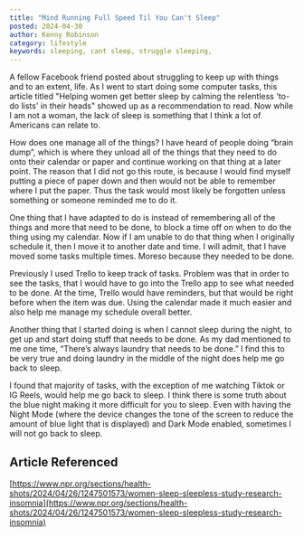 ```yaml
---
title: "Mind Running Full Speed Til You Can't Sleep"
posted: 2024-04-30
author: Kenny Robinson
category: lifestyle
keywords: sleeping, cant sleep, struggle sleeping, 
---
```


A fellow Facebook friend posted about struggling to keep up with things and to an extent, life. 
As I went to start doing some computer tasks, this article titled 
"Helping women get better sleep by calming the relentless 'to-do lists' in their heads" showed 
up as a recommendation to read.  Now while I am not a woman, the lack of sleep is something 
that I think a lot of Americans can relate to. 

How does one manage all of the things? I have heard of people doing “brain dump”, which is 
where they unload all of the things that they need to do onto their calendar or paper and 
continue working on that thing at a later point. The reason that I did not go this route, is because 
I would find myself putting a piece of paper down and then would not be able to remember 
where I put the paper. Thus the task would most likely be forgotten unless something or 
someone reminded me to do it. 

One thing that I have adapted to do is instead of remembering all of the things and more that 
need to be done, to block a time off on when to do the thing using my calendar. Now if I am 
unable to do that thing when I originally schedule it, then I move it to another date and time. 
I will admit, that I have moved some tasks multiple times. Moreso because they needed to 
be done. 

Previously I used Trello to keep track of tasks. Problem was that in order to see the tasks, 
that I would have to go into the Trello app to see what needed to be done. At the time, Trello 
would have reminders, but that would be right before when the item was due. Using
the calendar made it much easier and also help me manage my schedule overall better. 

Another thing that I started doing is when I cannot sleep during the night, to get up and start 
doing stuff that needs to be done. As my dad mentioned to me one time, “There’s always 
laundry that needs to be done.” I find this to be very true and doing laundry in the middle 
of the night does help me go back to sleep.  

I found that majority of tasks, with the exception 
of me watching Tiktok or IG Reels, would help me go back to sleep. I think there is some 
truth about the blue night making it more difficult for you to sleep. Even with having the 
Night Mode (where the device changes the tone of the screen to reduce the amount 
of blue light that is displayed) and Dark Mode enabled, sometimes I will not go back to sleep. 

## Article Referenced

[https://www.npr.org/sections/health-shots/2024/04/26/1247501573/women-sleep-sleepless-study-research-insomnia](https://www.npr.org/sections/health-shots/2024/04/26/1247501573/women-sleep-sleepless-study-research-insomnia)
